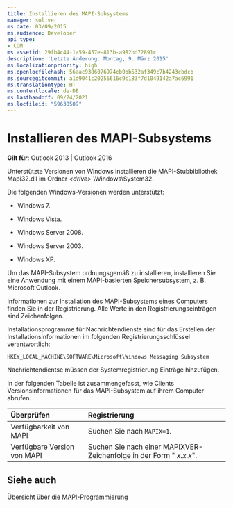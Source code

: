 ```yaml
---
title: Installieren des MAPI-Subsystems
manager: soliver
ms.date: 03/09/2015
ms.audience: Developer
api_type:
- COM
ms.assetid: 29fb4c44-1a59-457e-813b-a982bd72891c
description: 'Letzte Änderung: Montag, 9. März 2015'
ms.localizationpriority: high
ms.openlocfilehash: 56aac9386076974cb0bb532af349c7b4243cbdcb
ms.sourcegitcommit: a1d9041c20256616c9c183f7d1049142a7ac6991
ms.translationtype: HT
ms.contentlocale: de-DE
ms.lasthandoff: 09/24/2021
ms.locfileid: "59630509"
---
```

# <a name="installing-the-mapi-subsystem"></a>Installieren des MAPI-Subsystems

  
  
**Gilt für**: Outlook 2013 | Outlook 2016 
  
Unterstützte Versionen von Windows installieren die MAPI-Stubbibliothek Mapi32.dll im Ordner _\<drive\>_ \Windows\System32. 
  
Die folgenden Windows-Versionen werden unterstützt:
  
- Windows 7.
    
- Windows Vista.
    
- Windows Server 2008.
    
- Windows Server 2003.
    
- Windows XP.
    
Um das MAPI-Subsystem ordnungsgemäß zu installieren, installieren Sie eine Anwendung mit einem MAPI-basierten Speichersubsystem, z. B. Microsoft Outlook.
  
Informationen zur Installation des MAPI-Subsystems eines Computers finden Sie in der Registrierung. Alle Werte in den Registrierungseinträgen sind Zeichenfolgen. 
  
Installationsprogramme für Nachrichtendienste sind für das Erstellen der Installationsinformationen im folgenden Registrierungsschlüssel verantwortlich: 
  
 `HKEY_LOCAL_MACHINE\SOFTWARE\Microsoft\Windows Messaging Subsystem`
  
Nachrichtendientse müssen der Systemregistrierung Einträge hinzufügen. 
  
In der folgenden Tabelle ist zusammengefasst, wie Clients Versionsinformationen für das MAPI-Subsystem auf ihrem Computer abrufen.
  
|**Überprüfen**|**Registrierung**|
|:-----|:-----|
|Verfügbarkeit von MAPI  <br/> |Suchen Sie nach  `MAPIX=1`.  <br/> |
|Verfügbare Version von MAPI  <br/> |Suchen Sie nach einer MAPIXVER-Zeichenfolge in der Form " _x.x.x_".  <br/> |
   
## <a name="see-also"></a>Siehe auch



[Übersicht über die MAPI-Programmierung](mapi-programming-overview.md)

